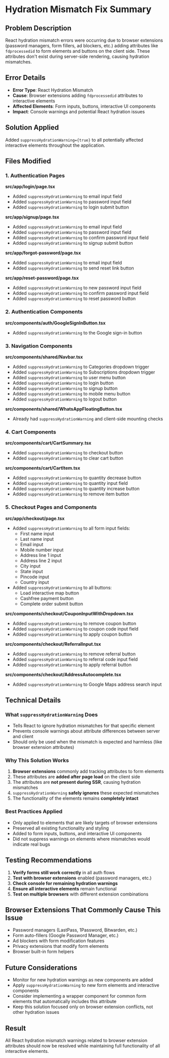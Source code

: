 # Hydration Mismatch Fix Summary

## Problem Description
React hydration mismatch errors were occurring due to browser extensions (password managers, form fillers, ad blockers, etc.) adding attributes like `fdprocessedid` to form elements and buttons on the client side. These attributes don't exist during server-side rendering, causing hydration mismatches.

## Error Details
- **Error Type**: React Hydration Mismatch
- **Cause**: Browser extensions adding `fdprocessedid` attributes to interactive elements
- **Affected Elements**: Form inputs, buttons, interactive UI components
- **Impact**: Console warnings and potential React hydration issues

## Solution Applied
Added `suppressHydrationWarning={true}` to all potentially affected interactive elements throughout the application.

## Files Modified

### 1. Authentication Pages
**src/app/login/page.tsx**
- Added `suppressHydrationWarning` to email input field
- Added `suppressHydrationWarning` to password input field  
- Added `suppressHydrationWarning` to login submit button

**src/app/signup/page.tsx**
- Added `suppressHydrationWarning` to email input field
- Added `suppressHydrationWarning` to password input field
- Added `suppressHydrationWarning` to confirm password input field
- Added `suppressHydrationWarning` to signup submit button

**src/app/forgot-password/page.tsx**
- Added `suppressHydrationWarning` to email input field
- Added `suppressHydrationWarning` to send reset link button

**src/app/reset-password/page.tsx**
- Added `suppressHydrationWarning` to new password input field
- Added `suppressHydrationWarning` to confirm password input field
- Added `suppressHydrationWarning` to reset password button

### 2. Authentication Components
**src/components/auth/GoogleSignInButton.tsx**
- Added `suppressHydrationWarning` to the Google sign-in button

### 3. Navigation Components
**src/components/shared/Navbar.tsx**
- Added `suppressHydrationWarning` to Categories dropdown trigger
- Added `suppressHydrationWarning` to Subscriptions dropdown trigger  
- Added `suppressHydrationWarning` to user menu button
- Added `suppressHydrationWarning` to login button
- Added `suppressHydrationWarning` to signup button
- Added `suppressHydrationWarning` to mobile menu button
- Added `suppressHydrationWarning` to logout button

**src/components/shared/WhatsAppFloatingButton.tsx**
- Already had `suppressHydrationWarning` and client-side mounting checks

### 4. Cart Components
**src/components/cart/CartSummary.tsx**
- Added `suppressHydrationWarning` to checkout button
- Added `suppressHydrationWarning` to clear cart button

**src/components/cart/CartItem.tsx**
- Added `suppressHydrationWarning` to quantity decrease button
- Added `suppressHydrationWarning` to quantity input field
- Added `suppressHydrationWarning` to quantity increase button
- Added `suppressHydrationWarning` to remove item button

### 5. Checkout Pages and Components
**src/app/checkout/page.tsx**
- Added `suppressHydrationWarning` to all form input fields:
  - First name input
  - Last name input
  - Email input
  - Mobile number input
  - Address line 1 input
  - Address line 2 input
  - City input
  - State input
  - Pincode input
  - Country input
- Added `suppressHydrationWarning` to all buttons:
  - Load interactive map button
  - Cashfree payment button
  - Complete order submit button

**src/components/checkout/CouponInputWithDropdown.tsx**
- Added `suppressHydrationWarning` to remove coupon button
- Added `suppressHydrationWarning` to coupon code input field
- Added `suppressHydrationWarning` to apply coupon button

**src/components/checkout/ReferralInput.tsx**
- Added `suppressHydrationWarning` to remove referral button
- Added `suppressHydrationWarning` to referral code input field
- Added `suppressHydrationWarning` to apply referral button

**src/components/checkout/AddressAutocomplete.tsx**
- Added `suppressHydrationWarning` to Google Maps address search input

## Technical Details

### What `suppressHydrationWarning` Does
- Tells React to ignore hydration mismatches for that specific element
- Prevents console warnings about attribute differences between server and client
- Should only be used when the mismatch is expected and harmless (like browser extension attributes)

### Why This Solution Works
1. **Browser extensions** commonly add tracking attributes to form elements
2. These attributes are **added after page load** on the client side
3. The attributes are **not present during SSR**, causing hydration mismatches
4. `suppressHydrationWarning` **safely ignores** these expected mismatches
5. The functionality of the elements remains **completely intact**

### Best Practices Applied
- Only applied to elements that are likely targets of browser extensions
- Preserved all existing functionality and styling
- Added to form inputs, buttons, and interactive UI components
- Did not suppress warnings on elements where mismatches would indicate real bugs

## Testing Recommendations
1. **Verify forms still work correctly** in all auth flows
2. **Test with browser extensions** enabled (password managers, etc.)
3. **Check console for remaining hydration warnings**
4. **Ensure all interactive elements** remain functional
5. **Test on multiple browsers** with different extension combinations

## Browser Extensions That Commonly Cause This Issue
- Password managers (LastPass, 1Password, Bitwarden, etc.)
- Form auto-fillers (Google Password Manager, etc.)
- Ad blockers with form modification features
- Privacy extensions that modify form elements
- Browser built-in form helpers

## Future Considerations
- Monitor for new hydration warnings as new components are added
- Apply `suppressHydrationWarning` to new form elements and interactive components
- Consider implementing a wrapper component for common form elements that automatically includes this attribute
- Keep this solution focused only on browser extension conflicts, not other hydration issues

## Result
All React hydration mismatch warnings related to browser extension attributes should now be resolved while maintaining full functionality of all interactive elements.

